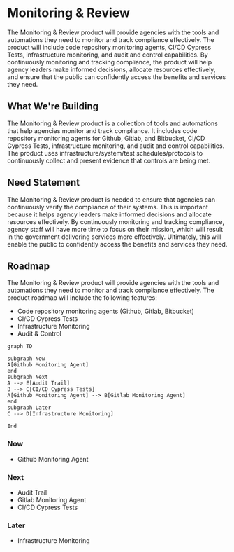 # Monitoring & Review

The Monitoring & Review product will provide agencies with the tools and automations they need to monitor and track compliance effectively. The product will include code repository monitoring agents, CI/CD Cypress Tests, infrastructure monitoring, and audit and control capabilities. By continuously monitoring and tracking compliance, the product will help agency leaders make informed decisions, allocate resources effectively, and ensure that the public can confidently access the benefits and services they need.

## What We're Building

The Monitoring & Review product is a collection of tools and automations that help agencies monitor and track compliance. It includes code repository monitoring agents for Github, Gitlab, and Bitbucket, CI/CD Cypress Tests, infrastructure monitoring, and audit and control capabilities. The product uses infrastructure/system/test schedules/protocols to continuously collect and present evidence that controls are being met.

## Need Statement

The Monitoring & Review product is needed to ensure that agencies can continuously verify the compliance of their systems. This is important because it helps agency leaders make informed decisions and allocate resources effectively. By continuously monitoring and tracking compliance, agency staff will have more time to focus on their mission, which will result in the government delivering services more effectively. Ultimately, this will enable the public to confidently access the benefits and services they need.

## Roadmap

The Monitoring & Review product will provide agencies with the tools and automations they need to monitor and track compliance effectively. The product roadmap will include the following features:

- Code repository monitoring agents (Github, Gitlab, Bitbucket)
- CI/CD Cypress Tests
- Infrastructure Monitoring
- Audit & Control

```mermaid
graph TD

subgraph Now
A[Github Monitoring Agent]
end
subgraph Next
A --> E[Audit Trail]
B --> C[CI/CD Cypress Tests]
A[Github Monitoring Agent] --> B[Gitlab Monitoring Agent]
end
subgraph Later
C --> D[Infrastructure Monitoring]

End

```

### Now

- Github Monitoring Agent

### Next

- Audit Trail
- Gitlab Monitoring Agent
- CI/CD Cypress Tests

### Later

- Infrastructure Monitoring

